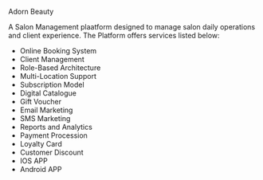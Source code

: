 Adorn Beauty

A Salon Management plaatform designed to manage salon daily operations and client experience. The Platform offers services listed below:
- Online Booking System
- Client Management
- Role-Based Architecture
- Multi-Location Support 
- Subscription Model
- Digital Catalogue
- Gift Voucher
- Email Marketing
- SMS Marketing
- Reports and Analytics
- Payment Procession
- Loyalty Card
- Customer Discount
- IOS APP
- Android APP

